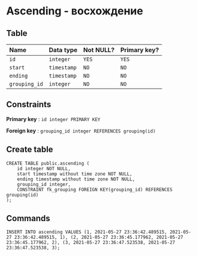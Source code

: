 # Ascending - восхождение

## Table

| Name            | Data type     | Not NULL? | Primary key? |
|:--------------- |:--------------|:----------|:-------------|
| `id`    | `integer`     | `YES`     | `YES`        |
| `start`    | `timestamp`     | `NO`     | `NO`        |
| `ending`    | `timestamp`     | `NO`     | `NO`        |
| `grouping_id`    | `integer`     | `NO`     | `NO`        |

## Constraints

**Primary key** : `id integer PRIMARY KEY`

**Foreign key** : `grouping_id integer REFERENCES grouping(id)`

## Create table

```
CREATE TABLE public.ascending (
    id integer NOT NULL,
    start timestamp without time zone NOT NULL,
    ending timestamp without time zone NOT NULL,
    grouping_id integer,
    CONSTRAINT fk_grouping FOREIGN KEY(grouping_id) REFERENCES grouping(id)
);
```

## Commands

```
INSERT INTO ascending VALUES (1, 2021-05-27 23:36:42.489515, 2021-05-27 23:36:42.489515, 1), (2, 2021-05-27 23:36:45.177962, 2021-05-27 23:36:45.177962, 2), (3, 2021-05-27 23:36:47.523538, 2021-05-27 23:36:47.523538, 3);
```